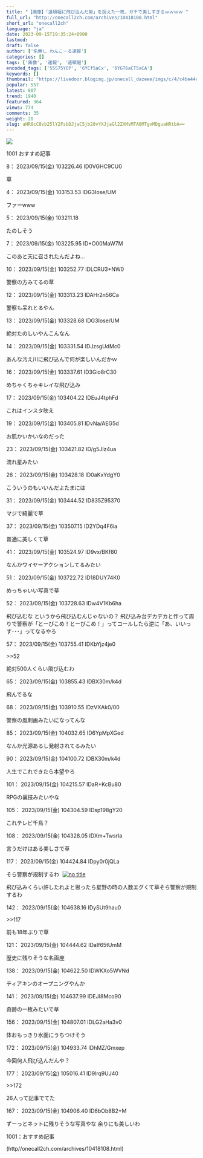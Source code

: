 ```yaml
---
title: "【画像】「道頓堀に飛び込んだ男」を捉えた一枚、ガチで美しすぎるｗｗｗｗ "
full_url: "http://onecall2ch.com/archives/10418108.html"
short_url: "onecall2ch"
language: "ja"
date: 2023-09-15T19:35:24+0900
lastmod: 
draft: false
author: ['名無し わんこーる速報']
categories: []
tags: ['画像', '速報', '道頓堀']
encoded_tags: ['55S75YOP', '6YCf5aCx', '6YGT6aCT5aCA']
keywords: []
thumbnail: "https://livedoor.blogimg.jp/onecall_dazeee/imgs/c/4/c4be44c5-s.jpg"
popular: 557
latest: 807
trend: 1940
featured: 364
views: 774
comments: 35
weight: 20
slug: aHR0cC8vb25lY2FsbDJjaC5jb20vYXJjaGl2ZXMvMTA0MTgxMDguaHRtbA==
---
```


![](https://livedoor.blogimg.jp/onecall_dazeee/imgs/c/4/c4be44c5-s.jpg)

<div> <p class='name2'> 1001 おすすめ記事</p> <p class='name2'>8： 2023/09/15(金) 103226.46 ID0VGHC9CU0</p><p class='onecall'> 草 </p> <p class='name2'>4： 2023/09/15(金) 103153.53 IDG3Iose/UM</p><p class='onecall'>ファーwww </p> <p class='name2'>5： 2023/09/15(金) 103211.18 </p><p class='onecall'><p> たのしそう </p></p> <p class='name2'>7： 2023/09/15(金) 103225.95 ID+O00MaW7M</p><p class='onecall'> このあと天に召されたんだよね… </p> <p class='name2'>10： 2023/09/15(金) 103252.77 IDLCRU3+NW0</p><p class='onecall'><p> 警察の方みてるの草 </p></p> <p class='name2'>12： 2023/09/15(金) 103313.23 IDAHr2n56Ca</p><p class='onecall'> 警察も呆れとるやん </p> <p class='name2'>13： 2023/09/15(金) 103328.68 IDG3Iose/UM</p><p class='onecall'> 絶対たのしいやんこんなん </p> <p class='name2'>14： 2023/09/15(金) 103331.54 IDJzsgUdMc0</p><p class='onecall'><p> あんな汚え川に飛び込んで何が楽しいんだかｗ </p></p> <p class='name2'>16： 2023/09/15(金) 103337.61 ID3Gio8rC30</p><p class='onecall'> めちゃくちゃキレイな飛び込み </p> <p class='name2'>17： 2023/09/15(金) 103404.22 IDEuJ4tphFd</p><p class='onecall'> これはインスタ映え </p> <p class='name2'>19： 2023/09/15(金) 103405.81 IDvNa/AEG5d</p><p class='onecall'> お肌かいかいなのだった </p> <p class='name2'>23： 2023/09/15(金) 103421.82 ID/g5JIz4ua</p><p class='onecall'> 流れ星みたい </p> <p class='name2'>26： 2023/09/15(金) 103428.18 ID0aKxYdgY0</p><p class='onecall'><p> こういうのもいいんだよたまには </p></p> <p class='name2'>31： 2023/09/15(金) 103444.52 ID835Z95370</p><p class='onecall'> マジで綺麗で草 </p> <p class='name2'>37： 2023/09/15(金) 103507.15 ID2YDq4F6ia</p><p class='onecall'> 普通に美しくて草 </p> <p class='name2'>41： 2023/09/15(金) 103524.97 ID9vx/BKf80</p><p class='onecall'> なんかワイヤーアクションしてるみたい </p> <p class='name2'>51： 2023/09/15(金) 103722.72 ID18DUY74K0</p><p class='onecall'> めっちゃいい写真で草 </p> <p class='name2'>52： 2023/09/15(金) 103728.63 IDw4V1Kb6ha</p><p class='onecall'> 飛び込むな というから飛び込むんじゃないの？ 飛び込み台デカデカと作って周りで警察が「とーびこめ！とーびこめ！」ってコールしたら逆に「あ、いいっす･･･」ってなるやろ </p> <p class='name2'>57： 2023/09/15(金) 103755.41 IDKbYjz4je0</p><p class='onecall'> <p class='anchor'>>>52</p> 絶対500人くらい飛び込むわ </p> <p class='name2'>65： 2023/09/15(金) 103855.43 IDBX30m/k4d</p><p class='onecall'> 飛んでるな </p> <p class='name2'>68： 2023/09/15(金) 103910.55 IDzVXAk0/00</p><p class='onecall'> 警察の風刺画みたいになってんな </p> <p class='name2'>85： 2023/09/15(金) 104032.65 ID6YpMpXGed</p><p class='onecall'> なんか光源あるし発射されてるみたい </p> <p class='name2'>90： 2023/09/15(金) 104100.72 IDBX30m/k4d</p><p class='onecall'> 人生でこれできたら本望やろ </p> <p class='name2'>101： 2023/09/15(金) 104215.57 IDaR+KcBu80</p><p class='onecall'> RPGの裏技みたいやな </p> <p class='name2'>105： 2023/09/15(金) 104304.59 IDsp198gY20</p><p class='onecall'> これテレビ千鳥？ </p> <p class='name2'>108： 2023/09/15(金) 104328.05 IDXm+TwsrIa</p><p class='onecall'> 言うだけはある美しさで草 </p> <p class='name2'>117： 2023/09/15(金) 104424.84 IDpy0r0jQLa</p> そら警察が規制するわ <a href='https//livedoor.blogimg.jp/onecall_dazeee/imgs/a/5/a57cac20.jpg' target='_blank'><img src='https//livedoor.blogimg.jp/onecall_dazeee/imgs/a/5/a57cac20-s.jpg' alt='no title' class='image pict' border='0' hspace='5'></a> <p>飛び込みくらい許したれよと思ったら星野の時の人数エグくて草そら警察が規制するわ</p> <p class='name2'>142： 2023/09/15(金) 104638.16 IDySUt9hau0</p><p class='onecall'> <p class='anchor'>>>117</p> 前も18年ぶりで草 </p> <p class='name2'>121： 2023/09/15(金) 104444.62 IDaIf65tUmM</p><p class='onecall'> 歴史に残りそうな名画座 </p> <p class='name2'>138： 2023/09/15(金) 104622.50 IDWKXo5WVNd</p><p class='onecall'> ティアキンのオープニングやんか </p> <p class='name2'>141： 2023/09/15(金) 104637.99 IDEJI8Mco90</p><p class='onecall'><p> 奇跡の一枚みたいで草 </p></p> <p class='name2'>156： 2023/09/15(金) 104807.01 IDLG2aHa3v0</p><p class='onecall'> 体おもっきり水面にうちつけそう </p> <p class='name2'>172： 2023/09/15(金) 104933.74 IDhMZ/Gmxep</p><p class='onecall'> 今回何人飛び込んだんや？ </p> <p class='name2'>177： 2023/09/15(金) 105016.41 ID9lrq9UJ40</p><p class='onecall'> <p class='anchor'>>>172</p> 26人って記事でてた </p> <p class='name2'>167： 2023/09/15(金) 104906.40 ID6bOb8B2+M</p><p class='onecall'><p> ずーっとネットに残りそうな写真やな 余りにも美しいわ </p></p> <p class='name2'>1001：おすすめ記事</p> </div>

(http//onecall2ch.com/archives/10418108.html)
